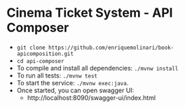 # Cinema Ticket System - API Composer

- `git clone https://github.com/enriquemolinari/book-apicomposition.git`
- `cd api-composer`
- To compile and install all dependencies: `./mvnw install`
- To run all tests: `./mvnw test`
- To start the service: `./mvnw exec:java`.
- Once started, you can open swagger UI:
    - http://localhost:8090/swagger-ui/index.html